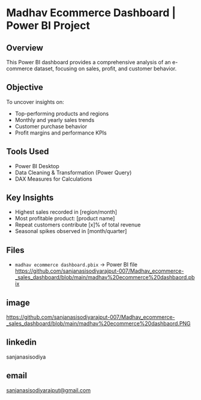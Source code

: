 # Madhav Ecommerce Dashboard | Power BI Project

## Overview
This Power BI dashboard provides a comprehensive analysis of an e-commerce dataset, focusing on sales, profit, and customer behavior.

## Objective
To uncover insights on:
- Top-performing products and regions
- Monthly and yearly sales trends
- Customer purchase behavior
- Profit margins and performance KPIs

## Tools Used
- Power BI Desktop
- Data Cleaning & Transformation (Power Query)
- DAX Measures for Calculations

## Key Insights
- Highest sales recorded in [region/month]
- Most profitable product: [product name]
- Repeat customers contribute [x]% of total revenue
- Seasonal spikes observed in [month/quarter]

## Files
- `madhav ecommerce dashboard.pbix` → Power BI file  
  https://github.com/sanjanasisodiyarajput-007/Madhav_ecommerce-_sales_dashboard/blob/main/madhav%20ecommerce%20dashbaord.pbix
## image
  https://github.com/sanjanasisodiyarajput-007/Madhav_ecommerce-_sales_dashboard/blob/main/madhav%20ecommerce%20dashbaord.PNG

## linkedin
  sanjanasisodiya
## email
  sanjanasisodiyarajput@gmail.com
